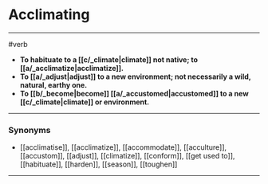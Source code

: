 # Acclimating
---
#verb
- **To habituate to a [[c/_climate|climate]] not native; to [[a/_acclimatize|acclimatize]].**
- **To [[a/_adjust|adjust]] to a new environment; not necessarily a wild, natural, earthy one.**
- **To [[b/_become|become]] [[a/_accustomed|accustomed]] to a new [[c/_climate|climate]] or environment.**
---
### Synonyms
- [[acclimatise]], [[acclimatize]], [[accommodate]], [[acculture]], [[accustom]], [[adjust]], [[climatize]], [[conform]], [[get used to]], [[habituate]], [[harden]], [[season]], [[toughen]]
---
